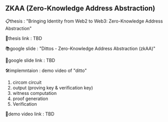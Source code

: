 ## ZKAA (Zero-Knowledge Address Abstraction)

📋thesis : "Bringing Identity from Web2 to Web3: Zero-Knowledge Address Abstraction"

🔗thesis link : TBD

📚google slide : "Dittos - Zero-Knowledge Address Abstraction (zkAA)"

🔗google slide link : TBD

🛠️implemntaion : demo video of "ditto"

1. circom circuit
2. output (proving key & verification key)
3. witness computation
4. proof generation
5. Verification

🔗demo video link : TBD

